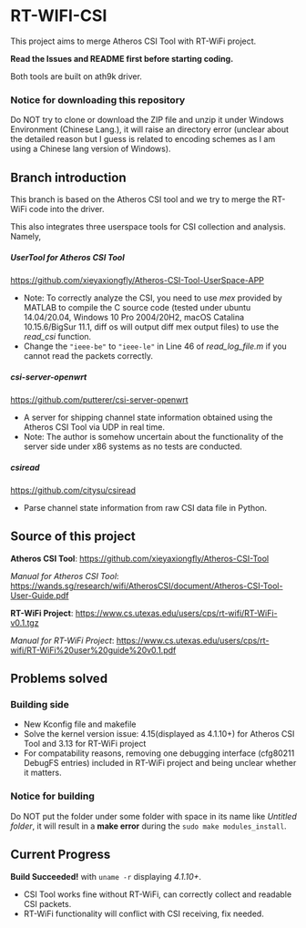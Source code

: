 # RT-WIFI-CSI

This project aims to merge Atheros CSI Tool with RT-WiFi project.

**Read the Issues and README first before starting coding.**

Both tools are built on ath9k driver.

### Notice for downloading this repository

Do NOT try to clone or download the ZIP file and unzip it under Windows Environment (Chinese Lang.), it will raise an directory error (unclear about the detailed reason but I guess is related to encoding schemes as I am using a Chinese lang version of Windows).

## Branch introduction

This branch is based on the Atheros CSI tool and we try to merge the RT-WiFi code into the driver.

This also integrates three userspace tools for CSI collection and analysis.
Namely,

##### UserTool for Atheros CSI Tool
https://github.com/xieyaxiongfly/Atheros-CSI-Tool-UserSpace-APP
   * Note: To correctly analyze the CSI, you need to use *mex* provided by MATLAB to compile the C source code (tested under ubuntu 14.04/20.04, Windows 10 Pro 2004/20H2, macOS Catalina 10.15.6/BigSur 11.1, diff os will output diff mex output files) to use the *read_csi* function. 
   * Change the `"ieee-be"` to `"ieee-le"` in Line 46 of *read_log_file.m* if you cannot read the packets correctly. 
##### csi-server-openwrt
https://github.com/putterer/csi-server-openwrt
   * A server for shipping channel state information obtained using the Atheros CSI Tool via UDP in real time. 
   * Note: The author is somehow uncertain about the functionality of the server side under x86 systems as no tests are conducted.
##### csiread
https://github.com/citysu/csiread    
   * Parse channel state information from raw CSI data file in Python.
## Source of this project

**Atheros CSI Tool**: https://github.com/xieyaxiongfly/Atheros-CSI-Tool

*Manual for Atheros CSI Tool*: https://wands.sg/research/wifi/AtherosCSI/document/Atheros-CSI-Tool-User-Guide.pdf

**RT-WiFi Project**: https://www.cs.utexas.edu/users/cps/rt-wifi/RT-WiFi-v0.1.tgz

*Manual for RT-WiFi Project*: https://www.cs.utexas.edu/users/cps/rt-wifi/RT-WiFi%20user%20guide%20v0.1.pdf

## Problems solved

### Building side

* New Kconfig file and makefile
* Solve the kernel version issue: 4.15(displayed as 4.1.10+) for Atheros CSI Tool and 3.13 for RT-WiFi project
* For compatability reasons, removing one debugging interface (cfg80211 DebugFS entries) included in RT-WiFi project and being unclear whether it matters. 

### Notice for building

Do NOT put the folder under some folder with space in its name like *Untitled folder*, it will result in a **make error** during the `sudo make modules_install`.

## Current Progress

**Build Succeeded!** with `uname -r` displaying *4.1.10+*.

* CSI Tool works fine without RT-WiFi, can correctly collect and readable CSI packets.
* RT-WiFi functionality will conflict with CSI receiving, fix needed.
